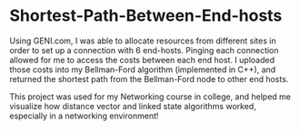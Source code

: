# Shortest-Path-Between-End-hosts

Using GENI.com, I was able to allocate resources from different sites in order to set up a connection with 6 end-hosts. Pinging each connection allowed for me to access the costs between each end host. I uploaded those costs into my Bellman-Ford algorithm (implemented in C++), and returned the shortest path from the Bellman-Ford node to other end hosts.

This project was used for my Networking course in college, and helped me visualize how distance vector and linked state algorithms worked, especially in a networking environment!
